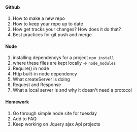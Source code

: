 #### Github

1. How to make a new repo
2. How to keep your repo up to date
3. How get tracks your changes?  How does it do that?
4. Best practices for git push and merge

#### Node

1. installing dependencys for a project `npm install`
2. where these files are kept locally -> `node_modules`
5. Require() in node
6. Http built-in node dependency
7. What createServer is doing
8. Request and Response
9. What a local server is and why it doesn't need a protocol

#### Homework

1. Go through simple node site for tuesday
2. Add to FAQ
3. Keep working on Jquery ajax Api projects
